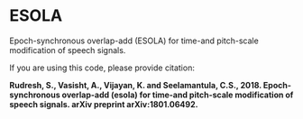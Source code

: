 # ESOLA
Epoch-synchronous overlap-add (ESOLA) for time-and pitch-scale modification of speech signals.

If you are using this code, please provide citation: <p/> <b>
Rudresh, S., Vasisht, A., Vijayan, K. and Seelamantula, C.S., 2018. Epoch-synchronous overlap-add (esola) for time-and pitch-scale modification of speech signals. arXiv preprint arXiv:1801.06492. </b>
